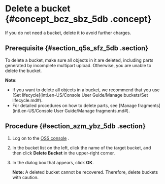 # Delete a bucket {#concept_bcz_sbz_5db .concept}

If you do not need a bucket, delete it to avoid further charges.

## Prerequisite {#section_q5s_sfz_5db .section}

To delete a bucket, make sure all objects in it are deleted, including parts generated by incomplete multipart upload. Otherwise, you are unable to delete the bucket.

**Note:** 

-   If you want to delete all objects in a bucket, we recommend that you use [Set lifecycle](intl.en-US/Console User Guide/Manage buckets/Set lifecycle.md#).
-   For detailed procedures on how to delete parts, see [Manage fragments](intl.en-US/Console User Guide/Manage fragments.md#).

## Procedure {#section_azm_ybz_5db .section}

1.  Log on to the [OSS console](https://oss.console.aliyun.com/) .
2.  In the bucket list on the left, click the name of the target bucket, and then click **Delete Bucket** in the upper-right corner.
3.  In the dialog box that appears, click **OK**.

    **Note:** A deleted bucket cannot be recovered. Therefore, delete buckets with caution.


